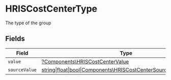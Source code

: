 # HRISCostCenterType

The type of the group


## Fields

| Field                                                                                                                      | Type                                                                                                                       | Required                                                                                                                   | Description                                                                                                                | Example                                                                                                                    |
| -------------------------------------------------------------------------------------------------------------------------- | -------------------------------------------------------------------------------------------------------------------------- | -------------------------------------------------------------------------------------------------------------------------- | -------------------------------------------------------------------------------------------------------------------------- | -------------------------------------------------------------------------------------------------------------------------- |
| `value`                                                                                                                    | [?Components\HRISCostCenterValue](../../Models/Components/HRISCostCenterValue.md)                                          | :heavy_minus_sign:                                                                                                         | N/A                                                                                                                        | team                                                                                                                       |
| `sourceValue`                                                                                                              | [string\|float\|bool\|Components\HRISCostCenterSourceValue4\|array\|null](../../Models/Components/HRISCostCenterSourceValue.md) | :heavy_minus_sign:                                                                                                         | N/A                                                                                                                        |                                                                                                                            |